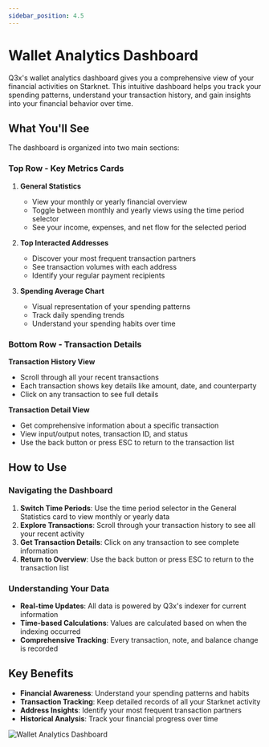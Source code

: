 ```yaml
---
sidebar_position: 4.5
---
```


# Wallet Analytics Dashboard

Q3x's wallet analytics dashboard gives you a comprehensive view of your financial activities on Starknet. This intuitive
dashboard helps you track your spending patterns, understand your transaction history, and gain insights into your
financial behavior over time.

## What You'll See

The dashboard is organized into two main sections:

### Top Row - Key Metrics Cards

1. **General Statistics**

   - View your monthly or yearly financial overview
   - Toggle between monthly and yearly views using the time period selector
   - See your income, expenses, and net flow for the selected period

2. **Top Interacted Addresses**

   - Discover your most frequent transaction partners
   - See transaction volumes with each address
   - Identify your regular payment recipients

3. **Spending Average Chart**
   - Visual representation of your spending patterns
   - Track daily spending trends
   - Understand your spending habits over time

### Bottom Row - Transaction Details

**Transaction History View**

- Scroll through all your recent transactions
- Each transaction shows key details like amount, date, and counterparty
- Click on any transaction to see full details

**Transaction Detail View**

- Get comprehensive information about a specific transaction
- View input/output notes, transaction ID, and status
- Use the back button or press ESC to return to the transaction list

## How to Use

### Navigating the Dashboard

1. **Switch Time Periods**: Use the time period selector in the General Statistics card to view monthly or yearly data
2. **Explore Transactions**: Scroll through your transaction history to see all your recent activity
3. **Get Transaction Details**: Click on any transaction to see complete information
4. **Return to Overview**: Use the back button or press ESC to return to the transaction list

### Understanding Your Data

- **Real-time Updates**: All data is powered by Q3x's indexer for current information
- **Time-based Calculations**: Values are calculated based on when the indexing occurred
- **Comprehensive Tracking**: Every transaction, note, and balance change is recorded

## Key Benefits

- **Financial Awareness**: Understand your spending patterns and habits
- **Transaction Tracking**: Keep detailed records of all your Starknet activity
- **Address Insights**: Identify your most frequent transaction partners
- **Historical Analysis**: Track your financial progress over time

![Wallet Analytics Dashboard](/img/analysis/dashboard.png)
